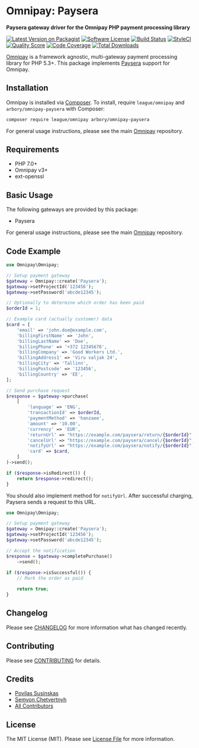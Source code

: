 # Omnipay: Paysera

**Paysera gateway driver for the Omnipay PHP payment processing library**

[![Latest Version on Packagist](https://img.shields.io/packagist/v/arbory/omnipay-paysera.svg?style=flat-square)](https://packagist.org/packages/arbory/omnipay-paysera)
[![Software License](https://img.shields.io/badge/license-MIT-brightgreen.svg?style=flat-square)](LICENSE.md)
[![Build Status](https://img.shields.io/travis/arbory/omnipay-paysera/master.svg?style=flat-square)](https://travis-ci.org/arbory/omnipay-paysera)
[![StyleCI](https://styleci.io/repos/175416737/shield)](https://styleci.io/repos/175416737)
[![Quality Score](https://img.shields.io/scrutinizer/g/arbory/omnipay-paysera.svg?style=flat-square)](https://scrutinizer-ci.com/g/arbory/omnipay-paysera)
[![Code Coverage](https://img.shields.io/scrutinizer/coverage/g/arbory/omnipay-paysera/master.svg?style=flat-square)](https://scrutinizer-ci.com/g/arbory/omnipay-paysera/?branch=master)
[![Total Downloads](https://img.shields.io/packagist/dt/arbory/omnipay-paysera.svg?style=flat-square)](https://packagist.org/packages/arbory/omnipay-paysera)

[Omnipay](https://github.com/thephpleague/omnipay) is a framework agnostic, multi-gateway payment processing library for PHP 5.3+. This package implements [Paysera](https://www.paysera.com/) support for Omnipay.

## Installation

Omnipay is installed via [Composer](http://getcomposer.org/). To install, require `league/omnipay` and `arbory/omnipay-paysera` with Composer:

```bash
composer require league/omnipay arbory/omnipay-paysera
```

For general usage instructions, please see the main [Omnipay](https://github.com/thephpleague/omnipay) repository.

## Requirements

* PHP 7.0+
* Omnipay v3+
* ext-openssl

## Basic Usage

The following gateways are provided by this package:

* Paysera

For general usage instructions, please see the main [Omnipay](https://github.com/thephpleague/omnipay) repository.

## Code Example

```php
use Omnipay\Omnipay;

// Setup payment gateway
$gateway = Omnipay::create('Paysera');
$gateway->setProjectId('123456');
$gateway->setPassword('abcde12345');

// Optionally to determine which order has been paid
$orderId = 1;

// Example card (actually customer) data
$card = [
    'email' => 'john.doe@example.com',
    'billingFirstName' => 'John',
    'billingLastName' => 'Doe',
    'billingPhone' => '+372 12345678',
    'billingCompany' => 'Good Workers Ltd.',
    'billingAddress1' => 'Viru valjak 24',
    'billingCity' => 'Tallinn',
    'billingPostcode' => '123456',
    'billingCountry' => 'EE',
];

// Send purchase request
$response = $gateway->purchase(
    [
        'language' => 'ENG',
        'transactionId' => $orderId,
        'paymentMethod' => 'hanzaee',
        'amount' => '10.00',
        'currency' => 'EUR',
        'returnUrl' => "https://example.com/paysera/return/{$orderId}",
        'cancelUrl' => "https://example.com/paysera/cancel/{$orderId}",
        'notifyUrl' => "https://example.com/paysera/notify/{$orderId}",
        'card' => $card,
    ]
)->send();

if ($response->isRedirect()) {
    return $response->redirect();
}
```

You should also implement method for `notifyUrl`. After successful charging, Paysera sends a request to this URL. 

```php
use Omnipay\Omnipay;

// Setup payment gateway
$gateway = Omnipay::create('Paysera');
$gateway->setProjectId('123456');
$gateway->setPassword('abcde12345');

// Accept the notification
$response = $gateway->completePurchase()
    ->send();
    
if ($response->isSuccessful()) {
    // Mark the order as paid

    return true;
}
```

## Changelog

Please see [CHANGELOG](CHANGELOG.md) for more information what has changed recently.

## Contributing

Please see [CONTRIBUTING](CONTRIBUTING.md) for details.

## Credits

- [Povilas Susinskas](https://github.com/povilas)
- [Semyon Chetvertnyh](https://github.com/semyonchetvertnyh)
- [All Contributors](../../contributors)

## License

The MIT License (MIT). Please see [License File](LICENSE.md) for more information.
